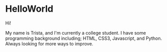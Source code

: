 # HelloWorld

Hi! 

My name is Trista, and I'm currently a college student. I have some programming background including; HTML, CSS3, Javascript, and Python. Always looking for more ways to improve.
